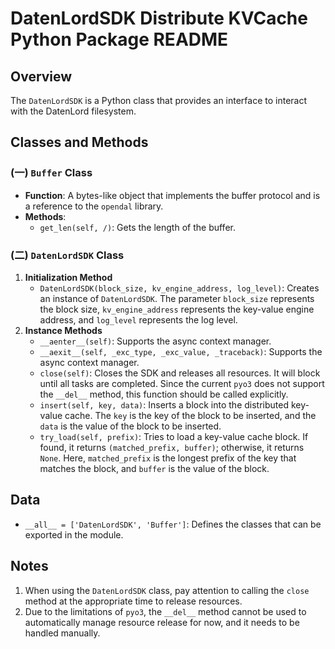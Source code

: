 # DatenLordSDK Distribute KVCache Python Package README

## Overview
The `DatenLordSDK` is a Python class that provides an interface to interact with the DatenLord filesystem.

## Classes and Methods

### (一) `Buffer` Class
- **Function**: A bytes-like object that implements the buffer protocol and is a reference to the `opendal` library.
- **Methods**:
  - `get_len(self, /)`: Gets the length of the buffer.

### (二) `DatenLordSDK` Class
1. **Initialization Method**
   - `DatenLordSDK(block_size, kv_engine_address, log_level)`: Creates an instance of `DatenLordSDK`. The parameter `block_size` represents the block size, `kv_engine_address` represents the key-value engine address, and `log_level` represents the log level.
2. **Instance Methods**
   - `__aenter__(self)`: Supports the async context manager.
   - `__aexit__(self, _exc_type, _exc_value, _traceback)`: Supports the async context manager.
   - `close(self)`: Closes the SDK and releases all resources. It will block until all tasks are completed. Since the current `pyo3` does not support the `__del__` method, this function should be called explicitly.
   - `insert(self, key, data)`: Inserts a block into the distributed key-value cache. The `key` is the key of the block to be inserted, and the `data` is the value of the block to be inserted.
   - `try_load(self, prefix)`: Tries to load a key-value cache block. If found, it returns `(matched_prefix, buffer)`; otherwise, it returns `None`. Here, `matched_prefix` is the longest prefix of the key that matches the block, and `buffer` is the value of the block.

## Data
- `__all__ = ['DatenLordSDK', 'Buffer']`: Defines the classes that can be exported in the module.

## Notes
1. When using the `DatenLordSDK` class, pay attention to calling the `close` method at the appropriate time to release resources.
2. Due to the limitations of `pyo3`, the `__del__` method cannot be used to automatically manage resource release for now, and it needs to be handled manually.